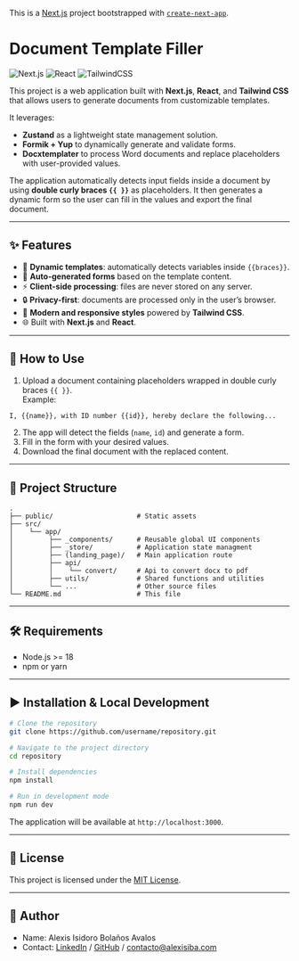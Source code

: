 This is a [Next.js](https://nextjs.org) project bootstrapped with [`create-next-app`](https://nextjs.org/docs/app/api-reference/cli/create-next-app).

# Document Template Filler

![Next.js](https://img.shields.io/badge/Next.js-000000?style=for-the-badge&logo=nextdotjs&logoColor=white)
![React](https://img.shields.io/badge/React-20232a?style=for-the-badge&logo=react&logoColor=61DAFB)
![TailwindCSS](https://img.shields.io/badge/Tailwind_CSS-38B2AC?style=for-the-badge&logo=tailwind-css&logoColor=white)

This project is a web application built with **Next.js**, **React**, and **Tailwind CSS** that allows users to generate documents from customizable templates.

It leverages:

- **Zustand** as a lightweight state management solution.
- **Formik + Yup** to dynamically generate and validate forms.
- **Docxtemplater** to process Word documents and replace placeholders with user-provided values.

The application automatically detects input fields inside a document by using **double curly braces `{{ }}`** as placeholders. It then generates a dynamic form so the user can fill in the values and export the final document.

---

## ✨ Features

- 📄 **Dynamic templates**: automatically detects variables inside `{{braces}}`.
- 📝 **Auto-generated forms** based on the template content.
- ⚡ **Client-side processing**: files are never stored on any server.
- 🔒 **Privacy-first**: documents are processed only in the user’s browser.
- 🎨 **Modern and responsive styles** powered by **Tailwind CSS**.
- 🌐 Built with **Next.js** and **React**.

---

## 🚀 How to Use

1. Upload a document containing placeholders wrapped in double curly braces `{{ }}`.  
   Example:

```markdown
I, {{name}}, with ID number {{id}}, hereby declare the following...
```

2. The app will detect the fields (`name`, `id`) and generate a form.
3. Fill in the form with your desired values.
4. Download the final document with the replaced content.

---

## 📂 Project Structure

```
.
├── public/                     # Static assets
├── src/
│    └── app/
│         ├── _components/      # Reusable global UI components
│         ├── _store/           # Application state managment
│         ├── (landing_page)/   # Main application route
│         ├── api/
│         │    └── convert/     # Api to convert docx to pdf
│         ├── utils/            # Shared functions and utilities
│         └── ...               # Other source files
└── README.md                   # This file
```

---

## 🛠️ Requirements

- Node.js >= 18
- npm or yarn

---

## ▶️ Installation & Local Development

```bash
# Clone the repository
git clone https://github.com/username/repository.git

# Navigate to the project directory
cd repository

# Install dependencies
npm install

# Run in development mode
npm run dev
```

The application will be available at `http://localhost:3000`.

---

## 📜 License

This project is licensed under the [MIT License](./LICENSE).

---

## 👤 Author

- Name: Alexis Isidoro Bolaños Avalos
- Contact: [LinkedIn](https://linkedin.com/in/alexisiba) / [GitHub](https://github.com/alexisiba) / contacto@alexisiba.com

